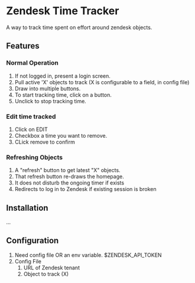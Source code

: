# Zendesk Time Tracker

A way to track time spent on effort around zendesk objects.

## Features

### Normal Operation

1. If not logged in, present a login screen.
2. Pull active 'X' objects to track (X is configurable to a field, in config file)
3. Draw into multiple buttons.
4. To start tracking time, click on a button.
5. Unclick to stop tracking time.

### Edit time tracked

1. Click on EDIT
2. Checkbox a time you want to remove.
3. CLick remove to confirm

### Refreshing Objects

1. A "refresh" button to get latest "X" objects.
2. That refresh button re-draws the homepage.
3. It does not disturb the ongoing timer if exists
4. Redirects to log in to Zendesk if existing session is broken

## Installation

...

## Configuration

1. Need config file OR an env variable. $ZENDESK_API_TOKEN
2. Config File
    1. URL of Zendesk tenant
    2. Object to track (X)